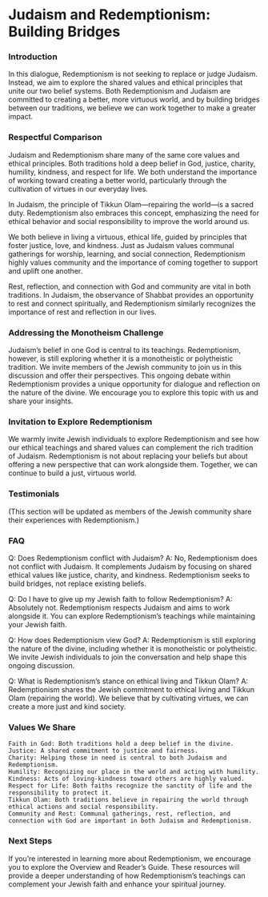 # Judaism and Redemptionism: Building Bridges

### Introduction

In this dialogue, Redemptionism is not seeking to replace or judge Judaism. Instead, we aim to explore the shared values and ethical principles that unite our two belief systems. Both Redemptionism and Judaism are committed to creating a better, more virtuous world, and by building bridges between our traditions, we believe we can work together to make a greater impact.

### Respectful Comparison

Judaism and Redemptionism share many of the same core values and ethical principles. Both traditions hold a deep belief in God, justice, charity, humility, kindness, and respect for life. We both understand the importance of working toward creating a better world, particularly through the cultivation of virtues in our everyday lives.

In Judaism, the principle of Tikkun Olam—repairing the world—is a sacred duty. Redemptionism also embraces this concept, emphasizing the need for ethical behavior and social responsibility to improve the world around us.

We both believe in living a virtuous, ethical life, guided by principles that foster justice, love, and kindness. Just as Judaism values communal gatherings for worship, learning, and social connection, Redemptionism highly values community and the importance of coming together to support and uplift one another.

Rest, reflection, and connection with God and community are vital in both traditions. In Judaism, the observance of Shabbat provides an opportunity to rest and connect spiritually, and Redemptionism similarly recognizes the importance of rest and reflection in our lives.

### Addressing the Monotheism Challenge

Judaism’s belief in one God is central to its teachings. Redemptionism, however, is still exploring whether it is a monotheistic or polytheistic tradition. We invite members of the Jewish community to join us in this discussion and offer their perspectives. This ongoing debate within Redemptionism provides a unique opportunity for dialogue and reflection on the nature of the divine. We encourage you to explore this topic with us and share your insights.

### Invitation to Explore Redemptionism

We warmly invite Jewish individuals to explore Redemptionism and see how our ethical teachings and shared values can complement the rich tradition of Judaism. Redemptionism is not about replacing your beliefs but about offering a new perspective that can work alongside them. Together, we can continue to build a just, virtuous world.

### Testimonials

(This section will be updated as members of the Jewish community share their experiences with Redemptionism.)

### FAQ

Q: Does Redemptionism conflict with Judaism?
A: No, Redemptionism does not conflict with Judaism. It complements Judaism by focusing on shared ethical values like justice, charity, and kindness. Redemptionism seeks to build bridges, not replace existing beliefs.

Q: Do I have to give up my Jewish faith to follow Redemptionism?
A: Absolutely not. Redemptionism respects Judaism and aims to work alongside it. You can explore Redemptionism’s teachings while maintaining your Jewish faith.

Q: How does Redemptionism view God?
A: Redemptionism is still exploring the nature of the divine, including whether it is monotheistic or polytheistic. We invite Jewish individuals to join the conversation and help shape this ongoing discussion.

Q: What is Redemptionism’s stance on ethical living and Tikkun Olam?
A: Redemptionism shares the Jewish commitment to ethical living and Tikkun Olam (repairing the world). We believe that by cultivating virtues, we can create a more just and kind society.

### Values We Share

    Faith in God: Both traditions hold a deep belief in the divine.
    Justice: A shared commitment to justice and fairness.
    Charity: Helping those in need is central to both Judaism and Redemptionism.
    Humility: Recognizing our place in the world and acting with humility.
    Kindness: Acts of loving-kindness toward others are highly valued.
    Respect for Life: Both faiths recognize the sanctity of life and the responsibility to protect it.
    Tikkun Olam: Both traditions believe in repairing the world through ethical actions and social responsibility.
    Community and Rest: Communal gatherings, rest, reflection, and connection with God are important in both Judaism and Redemptionism.

### Next Steps

If you’re interested in learning more about Redemptionism, we encourage you to explore the Overview and Reader’s Guide. These resources will provide a deeper understanding of how Redemptionism’s teachings can complement your Jewish faith and enhance your spiritual journey.
